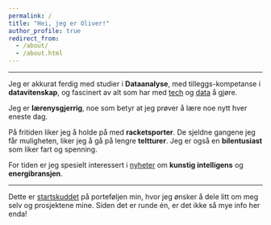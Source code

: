 ```yaml
---
permalink: /
title: "Hei, jeg er Oliver!"
author_profile: true
redirect_from: 
  - /about/
  - /about.html
---
```


<hr class="solid">

Jeg er akkurat ferdig med studier i **Dataanalyse**, med tilleggs-kompetanse i **datavitenskap**, og  fascinert av alt som har med <ins>tech</ins> og <ins>data</ins> å gjøre.

Jeg er **lærenysgjerrig**, noe som betyr at jeg prøver å lære noe nytt hver eneste dag.

På fritiden liker jeg å holde på med **racketsporter**. De sjeldne gangene jeg får muligheten, liker jeg å gå på lengre **teltturer**. Jeg er også en **bilentusiast** som liker fart og spenning.

For tiden er jeg spesielt interessert i <ins>nyheter</ins> om **kunstig intelligens** og **energibransjen**.

<hr class="solid">

Dette er <ins>startskuddet</ins> på porteføljen min, hvor jeg ønsker å dele litt om meg selv og prosjektene mine. Siden det er runde én, er det ikke så mye info her enda!